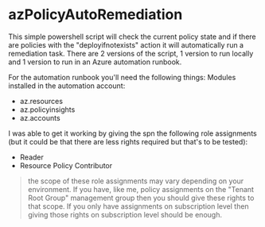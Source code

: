 # azPolicyAutoRemediation

This simple powershell script will check the current policy state and if there are policies with the "deployifnotexists" action it will automatically run a remediation task.
There are 2 versions of the script, 1 version to run locally and 1 version to run in an Azure automation runbook.

For the automation runbook you'll need the following things:
Modules installed in the automation account:
- az.resources
- az.policyinsights
- az.accounts

I was able to get it working by giving the spn the following role assignments (but it could be that there are less rights required but that's to be tested):
- Reader
- Resource Policy Contributor

> the scope of these role assignments may vary depending on your environment. If you have, like me, policy assignments on the "Tenant Root Group" management group then you should give these rights to that scope. If you only have assignments on subscription level then giving those rights on subscription level should be enough.

